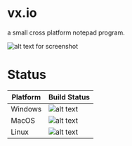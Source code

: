 # vx.io
a small cross platform notepad program.
![alt text for screenshot][scrnsht] 

# Status
| Platform | Build Status                |
|----------|-----------------------------|
| Windows  | ![alt text][buildstatusWIN] |
| MacOS    | ![alt text][buildstatusMAC] |
| Linux    | ![alt text][buildstatusTUX] |

[buildstatusWIN]: https://img.shields.io/badge/build-passing-brightgreen.svg
[buildstatusMAC]: https://img.shields.io/badge/build-tbd-blue.svg
[buildstatusTUX]: https://img.shields.io/badge/build-tbd-blue.svg

[scrnsht]: https://c1.staticflickr.com/8/7414/27034304904_e17892ddb9_z.jpg
